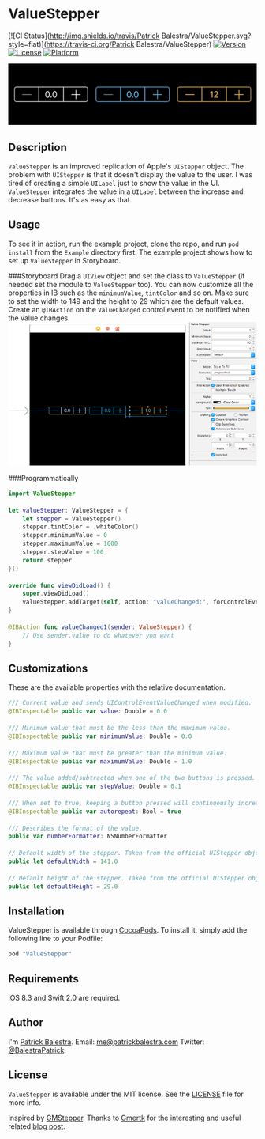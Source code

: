 # ValueStepper

[![CI Status](http://img.shields.io/travis/Patrick Balestra/ValueStepper.svg?style=flat)](https://travis-ci.org/Patrick Balestra/ValueStepper)
[![Version](https://img.shields.io/cocoapods/v/ValueStepper.svg?style=flat)](http://cocoapods.org/pods/ValueStepper)
[![License](https://img.shields.io/cocoapods/l/ValueStepper.svg?style=flat)](http://cocoapods.org/pods/ValueStepper)
[![Platform](https://img.shields.io/cocoapods/p/ValueStepper.svg?style=flat)](http://cocoapods.org/pods/ValueStepper)

![](Resources/animation.gif)

## Description
`ValueStepper` is an improved replication of Apple's `UIStepper` object. The problem with `UIStepper` is that it doesn't display the value to the user. I was tired of creating a simple `UILabel` just to show the value in the UI. `ValueStepper` integrates the value in a `UILabel` between the increase and decrease buttons. It's as easy as that.

## Usage
To see it in action, run the example project, clone the repo, and run `pod install` from the `Example` directory first. The example project shows how to set up `ValueStepper` in Storyboard. 

###Storyboard
Drag a `UIView` object and set the class to `ValueStepper` (if needed set the module to `ValueStepper` too). You can now customize all the properties in IB such as the `minimumValue`, `tintColor` and so on. Make sure to set the width to 149 and the height to 29 which are the default values. Create an `@IBAction` on the `ValueChanged` control event to be notified when the value changes.
![](Resources/storyboard.png)

###Programmatically
```swift
import ValueStepper

let valueStepper: ValueStepper = {
    let stepper = ValueStepper()
    stepper.tintColor = .whiteColor()
    stepper.minimumValue = 0
    stepper.maximumValue = 1000
    stepper.stepValue = 100
    return stepper
}()

override func viewDidLoad() {
    super.viewDidLoad()       
    valueStepper.addTarget(self, action: "valueChanged:", forControlEvents: .ValueChanged)
}

@IBAction func valueChanged1(sender: ValueStepper) {
    // Use sender.value to do whatever you want
}
```

## Customizations
These are the available properties with the relative documentation.

```swift
/// Current value and sends UIControlEventValueChanged when modified.
@IBInspectable public var value: Double = 0.0
    
/// Minimum value that must be the less than the maximum value.
@IBInspectable public var minimumValue: Double = 0.0
    
/// Maximum value that must be greater than the minimum value.
@IBInspectable public var maximumValue: Double = 1.0
    
/// The value added/subtracted when one of the two buttons is pressed.
@IBInspectable public var stepValue: Double = 0.1
    
/// When set to true, keeping a button pressed will continuously increase/decrease the value every 0.1s.
@IBInspectable public var autorepeat: Bool = true
    
/// Describes the format of the value.
public var numberFormatter: NSNumberFormatter
    
// Default width of the stepper. Taken from the official UIStepper object.
public let defaultWidth = 141.0
    
// Default height of the stepper. Taken from the official UIStepper object.
public let defaultHeight = 29.0
```

## Installation

ValueStepper is available through [CocoaPods](http://cocoapods.org). To install
it, simply add the following line to your Podfile:

```ruby
pod "ValueStepper"
```
## Requirements
iOS 8.3 and Swift 2.0 are required.

## Author

I'm [Patrick Balestra](http://www.patrickbalestra.com).
Email: [me@patrickbalestra.com](mailto:me@patrickbalestra.com)
Twitter: [@BalestraPatrick](http://twitter.com/BalestraPatrick).

## License

`ValueStepper` is available under the MIT license. See the [LICENSE](LICENSE) file for more info.

Inspired by [GMStepper](https://github.com/gmertk/GMStepper). Thanks to [Gmertk](https://github.com/gmertk) for the interesting and useful related [blog post](http://gmertk.github.io/custom-stepper-part-1/).
